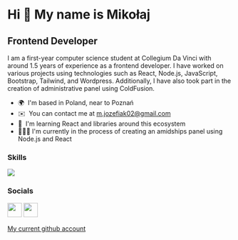 Hi 👋 My name is Mikołaj
========================

Frontend Developer
------------------

I am a first-year computer science student at Collegium Da Vinci with around 1.5 years of experience as a frontend developer. I have worked on various projects using technologies such as React, Node.js, JavaScript, Bootstrap, Tailwind, and Wordpress. Additionally, I have also took part in the creation of administrative panel using ColdFusion.

* 🌍  I'm based in Poland, near to Poznań
* ✉️   You can contact me at [m.jozefiak02@gmail.com](mailto:m.jozefiak02@gmail.com)
* 🧠  I'm learning React and libraries around this ecosystem
* 🧑🏼‍💻  I'm currently in the process of creating an amidships panel using Node.js and React

### Skills


<p align="left">
  <img src="https://skillicons.dev/icons?i=js,ts,html,css,react,redux,nodejs,sequelize,tailwind,bootstrap,sass,git,wordpress,xd"/>

</p>


### Socials

<p align="left"> <a href="https://www.github.com/hellorudy" target="_blank" rel="noreferrer"><img src="https://raw.githubusercontent.com/danielcranney/readme-generator/main/public/icons/socials/github.svg" width="32" height="32" /></a> <a href="https://www.linkedin.com/in/miko%C5%82aj-j%C3%B3zefiak/" target="_blank" rel="noreferrer"><img src="https://raw.githubusercontent.com/danielcranney/readme-generator/main/public/icons/socials/linkedin.svg" width="32" height="32" /></a></p>

<a href="https://www.github.com/mjozefiak">My current github account</a>
